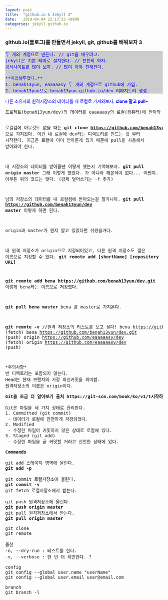 ```yaml
---
layout: post
title:  "github.io & Jekyll 3"
date:   2019-04-04 22:17:55 +0900
categories: jekyll github.io
---
```


<h3>github.io(블로그)를 만들면서 jekyll, git, github를 배워보자 3</h3>

<pre style="color:blue; background-color:#cccccc;">
두 개의 계정으로 만든다. // git을 배우려고.
jekyll은 기본 테마로 설치한다. // 천천히 하자.
공식사이트를 많이 보자. // 많이 봐야 친해진다.

**미리해두었다.**
1. benah13yun, eaaaaasy 두 개의 계정으로 github에 가입.
2. benah13yun으로 benah13yun.github.io/dev 리파지토리 생성.
</pre>

<span style="color:blue;">
다른 소유자의 원격저장소의 데이터를 내 로컬로 가져와보자. <b>clone 말고 pull~</b></span>
<pre>
프로젝트(benah13yun/dev)의 데이터를 eaaaaasy의 로컬(컴퓨터)에 받아와 보자.

로컬컴에 아무것도 없을 때는 
<b>git clone https://github.com/benah13yun/dev.git</b> 으로 가져왔다.
이건 내 로컬에 dev라는 디렉토리를 만드는 것 부터 시작한다.
지금은 로컬에 이미 받아둔게 있기 때문에 pull을 사용해서 받아와야 한다.

내 저장소의 데이터를 받아올땐 어떻게 했는지 기억해보자.
<b>git pull origin master</b>
그래 이렇게 했었다. 가 아니라 해본적이 없다... 어쩐지.
아무튼 위의 코드는 맞다. (강제 덮어쓰기는 -f 추가)

남의 저장소의 데이터를 내 로컬컴에 받아오는걸 할거니까.
<b>git pull https://github.com/benah13yun/dev master</b>
이렇게 하면 된다.

origin과 master가 뭔지 알고 있었다면 쉬웠을거다.

내 원격 저장소가 origin으로 지정되어있고, 다른 원격 저장소도 짧은 이름으로 지정할 수 있다.
<b>git remote add [shortName] [repository URL]</b>

<b>git remote add bena https://github.com/benah13yun/dev.git</b>
이렇게 bena라는 이름으로 저장했다.

<b>git pull bena master</b>
bena 를 master로 가져온다.

<b>git remote -v</b> //원격 저장소의 리스트를 보고 싶다!
bena    https://github.com/benah13yun/dev.git (fetch)
bena    https://github.com/benah13yun/dev.git (push)
origin  https://github.com/eaaaaasy/dev (fetch)
origin  https://github.com/eaaaaasy/dev (push)

</pre>

<pre>
*주의사항*
빈 디렉토리는 포함되지 않는다.
Head는 현재 브랜치의 가장 최신커밋을 의미함.
원격저장소의 이름은 origin이다.
</pre>

<pre>
<b>Git을 조금 더 알아보기 출처 https://git-scm.com/book/ko/v1/t시작하기-Git-기초</b>

Git은 파일을 세 가지 상태로 관리한다.
1. Committed (git commit)
 - 데이터가 로컬에 안전하게 저장되었다.
2. Modified
 - 수정한 파일이 커밋하지 않은 상태로 로컬에 있다.
3. Staged (git add)
 - 수정한 파일을 곧 커밋할 거라고 선언한 상태에 있다.

<b>Commands</b>

git add 스테이지 영역에 올린다.
<b>git add -p</b>

git commit 로컬저장소에 올린다.
<b>git commit -v</b>
git fetch 로컬저장소에서 받는다.

git push 원격저장소에 올린다.
<b>git push origin master</b>
git pull 원격저장소에서 받는다.
<b>git pull origin master</b>

git clone
git remote

옵션
-n, --dry-run : 테스트를 한다.
-v, --verbose : 한 번 더 확인한다. ?

config
git config --global user.name "userName"
git config --global user.email user@email.com

branch
git branch -l

</pre>